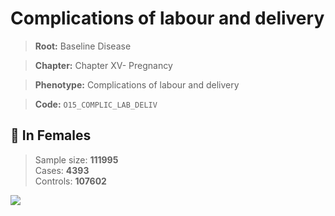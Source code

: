 # Complications of labour and delivery

> **Root:** Baseline Disease  

> **Chapter:** Chapter XV- Pregnancy  

> **Phenotype:** Complications of labour and delivery  

> **Code:** `O15_COMPLIC_LAB_DELIV`

## 👩 In Females  
> Sample size: **111995**  
> Cases: **4393**  
> Controls: **107602**
<img src="/Disease/Figures/ALL/Baseline/O15_COMPLIC_LAB_DELIV.png"/>
<CsvTable src="/Disease_Data/ALL/Baseline/LG_O15_COMPLIC_LAB_DELIV.csv" label="🔍 View full results" />
